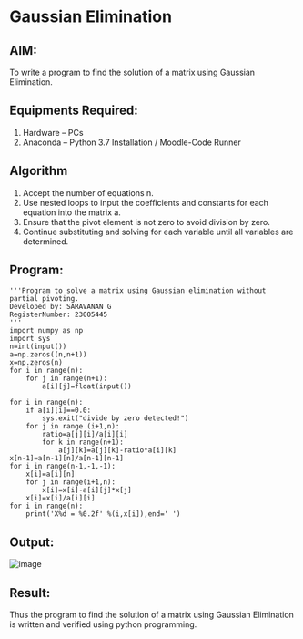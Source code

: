 # Gaussian Elimination

## AIM:
To write a program to find the solution of a matrix using Gaussian Elimination.

## Equipments Required:
1. Hardware – PCs
2. Anaconda – Python 3.7 Installation / Moodle-Code Runner

## Algorithm
1. Accept the number of equations n.
2. Use nested loops to input the coefficients and constants for each equation into the matrix a.
3. Ensure that the pivot element is not zero to avoid division by zero.
4. Continue substituting and solving for each variable until all variables are determined.

## Program:
```
'''Program to solve a matrix using Gaussian elimination without partial pivoting.
Developed by: SARAVANAN G
RegisterNumber: 23005445
'''
import numpy as np
import sys
n=int(input())
a=np.zeros((n,n+1))
x=np.zeros(n)
for i in range(n):
    for j in range(n+1):
        a[i][j]=float(input())
        
for i in range(n):
    if a[i][i]==0.0:
        sys.exit("divide by zero detected!")
    for j in range (i+1,n):
        ratio=a[j][i]/a[i][i]
        for k in range(n+1):
            a[j][k]=a[j][k]-ratio*a[i][k]
x[n-1]=a[n-1][n]/a[n-1][n-1]
for i in range(n-1,-1,-1):
    x[i]=a[i][n]
    for j in range(i+1,n):
        x[i]=x[i]-a[i][j]*x[j]
    x[i]=x[i]/a[i][i]
for i in range(n):
    print('X%d = %0.2f' %(i,x[i]),end=' ')
```

## Output:
![image](https://github.com/Saravanan2512/Gaussian/assets/144979117/9c3754a8-318e-42e8-abdc-ac61e7e34e31)



## Result:
Thus the program to find the solution of a matrix using Gaussian Elimination is written and verified using python programming.

